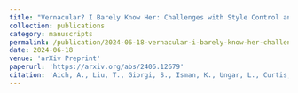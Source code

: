 ```yaml
---
title: "Vernacular? I Barely Know Her: Challenges with Style Control and Stereotyping"
collection: publications
category: manuscripts
permalink: /publication/2024-06-18-vernacular-i-barely-know-her-challenges-with-style-cotnrol-and-stereotyping.md
date: 2024-06-18
venue: 'arXiv Preprint'
paperurl: 'https://arxiv.org/abs/2406.12679'
citation: 'Aich, A., Liu, T., Giorgi, S., Isman, K., Ungar, L., Curtis, B. (2024). &quot;Vernacular? I Barely Know Her: Challenges with Style Control and Stereotyping&quot; <i>arXiv preprint</i>.'
---
```

